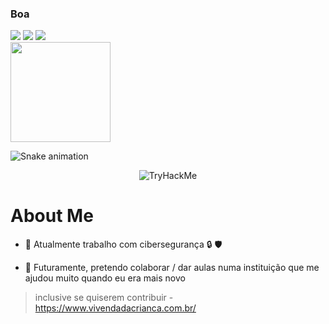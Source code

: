 ### Boa  

 

<div class="conteiner">
<a href="https://imgodes.github.io"><img src="https://img.shields.io/badge/-Site Pessoal-black?style=for-the-badge&logo=github&logoColor=white"></a>
<a href = "mailto:gabriel.guedes2001@gmail.com"><img src="https://img.shields.io/badge/-Gmail-%23333?style=for-the-badge&logo=gmail&logoColor=white" target="_blank"></a>
  <a href="https://www.linkedin.com/in/gguedescruz/" target="_blank"><img src="https://img.shields.io/badge/-LinkedIn-%230077B5?style=for-the-badge&logo=linkedin&logoColor=white" target="_blank"></a>
<a href="https://imgodes.github.io" target="_blank">

 <div>
  <a href="https://github.com/imgodes" target="_blank"><img align="center" height="160em" src="https://github-readme-stats.vercel.app/api?username=imgodes&show_icons=true&theme=dark&include_all_commits=true&count_private=true"></a>
</div>

![Snake animation](https://github.com/imgodes/imgodes/blob/output/github-contribution-grid-snake.svg)
 </div>

 <div>
 <center><img src="https://tryhackme-badges.s3.amazonaws.com/guedes.apolo.png" alt="TryHackMe"> </center>
 </div>
 
 
# About Me

- 🔭 Atualmente trabalho com cibersegurança 🔒 🛡️


 - 👯 Futuramente, pretendo colaborar / dar aulas numa instituição que me ajudou muito quando eu era mais novo 
 > inclusive se quiserem contribuir - https://www.vivendadacrianca.com.br/ 
